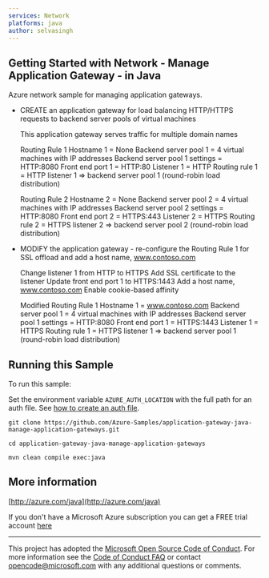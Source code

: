 ```yaml
---
services: Network
platforms: java
author: selvasingh
---
```


## Getting Started with Network - Manage Application Gateway - in Java ##


  Azure network sample for managing application gateways.
 
   - CREATE an application gateway for load balancing
     HTTP/HTTPS requests to backend server pools of virtual machines
 
     This application gateway serves traffic for multiple
     domain names
 
     Routing Rule 1
     Hostname 1 = None
     Backend server pool 1 = 4 virtual machines with IP addresses
     Backend server pool 1 settings = HTTP:8080
     Front end port 1 = HTTP:80
     Listener 1 = HTTP
     Routing rule 1 = HTTP listener 1 =&gt; backend server pool 1
     (round-robin load distribution)
 
     Routing Rule 2
     Hostname 2 = None
     Backend server pool 2 = 4 virtual machines with IP addresses
     Backend server pool 2 settings = HTTP:8080
     Front end port 2 = HTTPS:443
     Listener 2 = HTTPS
     Routing rule 2 = HTTPS listener 2 =&gt; backend server pool 2
     (round-robin load distribution)
 
   - MODIFY the application gateway - re-configure the Routing Rule 1 for SSL offload and
     add a host name, www.contoso.com
 
     Change listener 1 from HTTP to HTTPS
     Add SSL certificate to the listener
     Update front end port 1 to HTTPS:1443
     Add a host name, www.contoso.com
     Enable cookie-based affinity
 
     Modified Routing Rule 1
     Hostname 1 = www.contoso.com
     Backend server pool 1 = 4 virtual machines with IP addresses
     Backend server pool 1 settings = HTTP:8080
     Front end port 1 = HTTPS:1443
     Listener 1 = HTTPS
     Routing rule 1 = HTTPS listener 1 =&gt; backend server pool 1
     (round-robin load distribution)
 
 

## Running this Sample ##

To run this sample:

Set the environment variable `AZURE_AUTH_LOCATION` with the full path for an auth file. See [how to create an auth file](https://github.com/Azure/azure-sdk-for-java/blob/master/AUTH.md).

    git clone https://github.com/Azure-Samples/application-gateway-java-manage-application-gateways.git

    cd application-gateway-java-manage-application-gateways

    mvn clean compile exec:java

## More information ##

[http://azure.com/java](http://azure.com/java)

If you don't have a Microsoft Azure subscription you can get a FREE trial account [here](http://go.microsoft.com/fwlink/?LinkId=330212)

---

This project has adopted the [Microsoft Open Source Code of Conduct](https://opensource.microsoft.com/codeofconduct/). For more information see the [Code of Conduct FAQ](https://opensource.microsoft.com/codeofconduct/faq/) or contact [opencode@microsoft.com](mailto:opencode@microsoft.com) with any additional questions or comments.
